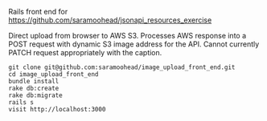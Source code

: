 Rails front end for https://github.com/saramoohead/jsonapi_resources_exercise

Direct upload from browser to AWS S3. Processes AWS response into a POST request with dynamic S3 image address for the API. Cannot currently PATCH request appropriately with the caption.

```
git clone git@github.com:saramoohead/image_upload_front_end.git
cd image_upload_front_end
bundle install
rake db:create
rake db:migrate
rails s
visit http://localhost:3000

```

